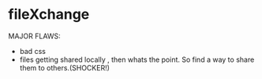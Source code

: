 # fileXchange
MAJOR FLAWS: 
- bad css
- files getting shared locally , then whats the point. So find a way to share them to others.(SHOCKER!)